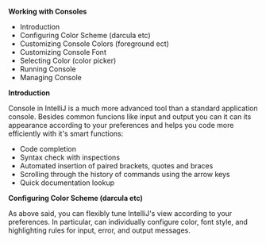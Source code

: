 **Working with Consoles**

 - Introduction
 - Configuring Color Scheme (darcula etc)
 - Customizing Console Colors (foreground ect)
 - Customizing Console Font 
 - Selecting Color (color picker)
 - Running Console
 - Managing Console
 
 **Introduction**

Console in IntelliJ is a much more advanced tool than a standard application console. Besides common funcions like input and output you can it can its appearance according to your preferences and helps you code more efficiently with it's smart functions:
    
 - Code completion 
 - Syntax check with inspections
 - Automated insertion of paired brackets, quotes and braces
 - Scrolling through the history of commands using the arrow keys 
 - Quick documentation lookup
 
 **Configuring Color Scheme (darcula etc)**

As above said, you can flexibly tune IntelliJ's view according to your preferences. In particular, can individually configure color, font style, and highlighting rules for input, error, and output messages.
